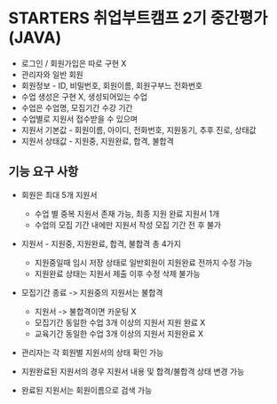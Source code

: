 # STARTERS 취업부트캠프 2기 중간평가(JAVA)
- 로그인 / 회원가입은 따로 구현 X
- 관리자와 일반 회원
- 회원정보 - ID, 비밀번호, 회원이름, 회원구부느 전화번호
- 수업 생성은 구현 X, 생성되어있는 수업
- 수업은 수업명, 모집기간 수강 기간
- 수업별로 지원서 접수받을 수 있으며
- 지원서 기본값 - 회원이름, 아이디, 전화번호, 지원동기, 추후 진로, 상태값
- 지원서 상태값 - 지원중, 지원완료, 합격, 불합격

## 기능 요구 사항
- 회원은 최대 5개 지원서
  - 수업 별 중복 지원서 존재 가능, 최종 지원 완료 지원서 1개
  - 수업의 모집 기간 내에만 지원서 작성 모집 기간 전 후 불가
- 지원서 - 지원중, 지원완료, 합격, 불합격 총 4가지
  - 지원중일때 임시 저장 상태로 일반회원이 지원완료 전까지 수정 가능
  - 지원완료 상태는 지원서 제출 이후 수정 삭제 불가능
- 모집기간 종료 -> 지원중의 지원서는 불합격
  - 지원서 -> 불합격이면 카운팅 X
  - 모집기간 동일한 수업 3개 이상의 지원서 지원 완료 X
  - 교육기간 동일한 수업 3개 이상의 지원서 지원완료 X

- 관리자는 각 회원별 지원서의 상태 확인 가능
- 지원완료된 지원서의 경우 지원서 내용 및 합격/불합격 상태 변경 가능
- 완료된 지원서는 회원이름으로 검색 가능
